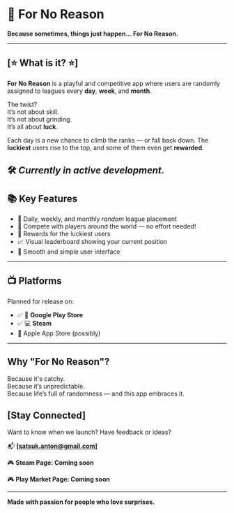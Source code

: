 # 🎲 For No Reason

**Because sometimes, things just happen... For No Reason.**

---

## [⭐ What is it? ⭐]

**For No Reason** is a playful and competitive app where users are randomly assigned to leagues every **day**, **week**, and **month**.

The twist?  
It’s not about skill.  
It’s not about grinding.  
It’s all about **luck**.

Each day is a new chance to climb the ranks — or fall back down. The **luckiest** users rise to the top, and some of them even get **rewarded**.

🛠️ *Currently in active development.*
---

## 📚 Key Features

- 🎯 Daily, weekly, and monthly *random* league placement
- 🥇 Compete with players around the world — no effort needed!
- 🎁 Rewards for the luckiest users
- 📈 Visual leaderboard showing your current position
- 🎨 Smooth and simple user interface

---

## 📺 Platforms

Planned for release on:

- ✅ 📱 **Google Play Store**
- ✅ 💻 **Steam**
- 🚧 Apple App Store (possibly)

---

##  Why "For No Reason"?

Because it's catchy.  
Because it’s unpredictable.  
Because life’s full of randomness — and this app embraces it.


##  [Stay Connected]

Want to know when we launch? Have feedback or ideas?

📬 **[satsuk.anton@gmail.com]**

🎮 **Steam Page: Coming soon**

🎮 **Play Market Page: Coming soon**

---

**Made with passion for people who love surprises.**
